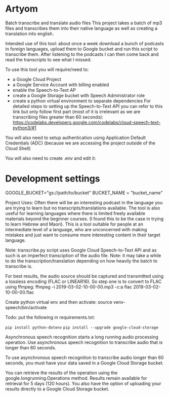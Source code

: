 # Artyom
Batch transcribe and translate audio files
This project takes a batch of mp3 files and transcribes them into their native language as well as creating a translation into english. 

Intended use of this tool: about once a week download a bunch of podcasts in foreign languages, upload them to Google bucket and run this script to transcribe them. 
After listening to the podcasts I can then come back and read the transcripts to see what I missed.

To use this tool you will require/need to:
- a Google Cloud Project
- a Google Service Account with billing enabled
- enable the Speech-to-Text AP 
- create a Google Storage bucket with Speech Administrator role
- create a python virtual environment to separate dependencies 
For detailed steps to setting up the Speech-to-Text API you can refer to this link but only follow first part (most of it is irrelevant as we are transcribing files greater than 60 seconds):
https://codelabs.developers.google.com/codelabs/cloud-speech-text-python3/#1

You will also need to setup authentication using Application Default Credentials (ADC) (because we are accessing the project outside of the Cloud Shell)

You will also need to create .env and edit it:
# Development settings
GOOGLE_BUCKET="gs://path/to/bucket"
BUCKET_NAME = "bucket_name"


Project Uses:
Often there will be an interesting podcast in the language you are trying to learn but no transcripts/translations available. 
The tool is also useful for learning languages where there is limited freely available materials beyond the beginner courses. (I found this to be the case in trying to learn Hebrew and Maori). 
This is a tool suitable for people at an intermediate level of a language, who are unconcerned with making mistakes and just want to consume more interesting content in their target language. 

Note: transcribe.py script uses Google Cloud Speech-to-Text API and as such is an imperfect transciption of the audio file. 
Note: it may take a while to do the transcription/translation depending on how heavily the batch to transcribe is.

For best results, the audio source should be captured and transmitted using a lossless encoding (FLAC or LINEAR16).
So step one is to convert to FLAC using ffmpeg: 
ffmpeg -i 2019-03-02-10-00-00.mp3 -c:a flac 2019-03-02-10-00-00.flac

Create python virtual env and then activate:
source venv-speech/bin/activate

Todo: put the following in requirements.txt:

`pip install python-dotenv`
`pip install --upgrade google-cloud-storage`

Asynchronous speech recognition starts a long running audio processing operation. Use asynchronous speech recognition to transcribe audio that is longer than 60 seconds.

To use asynchronous speech recognition to transcribe audio longer than 60 seconds, you must have your data saved in a Google Cloud Storage bucket.

You can retrieve the results of the operation using the google.longrunning.Operations method. Results remain available for retrieval for 5 days (120 hours). You also have the option of uploading your results directly to a Google Cloud Storage bucket.
